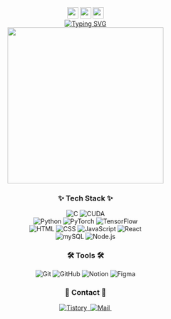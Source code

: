 <div align="center">
    <div>
        <img src="https://emoji.discord.st/emojis/768b108d-274f-4f44-a634-8477b16efce7.gif" width="25">
        <img src="https://emoji.discord.st/emojis/768b108d-274f-4f44-a634-8477b16efce7.gif" width="25">
        <img src="https://emoji.discord.st/emojis/768b108d-274f-4f44-a634-8477b16efce7.gif" width="25">   
    </div>
<a href="https://git.io/typing-svg"><img src="https://readme-typing-svg.demolab.com?font=Gaegu&pause=1000&color=000000&center=true&multiline=true&random=false&width=300&height=60&lines=Hi+there%2C+I'm+JiYeong+Lee+:);Welcome+to+my+profile!" alt="Typing SVG" /></a>
</div>

<div align="center">
  <img src="https://i.pinimg.com/originals/bf/68/3f/bf683fde283aacfa777f251d592fde13.gif" width="350"/>
</div>

<h3 align="center">✨ Tech Stack ✨</h3>
<div align="center">
    <img alt="C" src="https://img.shields.io/badge/C-ED2761?logo=c&logoColor=white">
    <img alt="CUDA" src="https://img.shields.io/badge/CUDA-76B900.svg?logo=nvidia&logoColor=white">
</div>
<div align="center">
    <img alt="Python" src="https://img.shields.io/badge/Python-14354C.svg?logo=python&logoColor=white">
    <img alt="PyTorch" src="https://img.shields.io/badge/PyTorch-EE4C2C.svg?logo=nvidia&logoColor=white">
    <img alt="TensorFlow" src="https://img.shields.io/badge/TensorFlow-FF6F00.svg?logo=nvidia&logoColor=white">
</div>
<div align="center">
    <img alt="HTML" src="https://img.shields.io/badge/HTML-E34F26.svg?logo=html5&logoColor=white">
    <img alt="CSS" src="https://img.shields.io/badge/CSS-1572B6.svg?logo=css3&logoColor=white">
    <img alt="JavaScript" src="https://img.shields.io/badge/JavaScript-F7DF1E.svg?logo=javascript&logoColor=white">
    <img alt="React" src="https://img.shields.io/badge/React-61DAFB.svg?logo=react&logoColor=white">
</div>
<div align="center">
    <img alt="mySQL" src="https://img.shields.io/badge/MySQL-4479A1.svg?logo=mysql&logoColor=white">
    <img alt="Node.js" src="https://img.shields.io/badge/Node.js-43853D.svg?logo=node.js&logoColor=white">
</div>

<h3 align="center">🛠 Tools 🛠</h3>
<div align="center">
    <img alt="Git" src="https://img.shields.io/badge/Git-F05032.svg?logo=git&logoColor=white">
    <img alt="GitHub" src="https://img.shields.io/badge/GitHub-181717.svg?logo=github&logoColor=white">
    <img alt="Notion" src="https://img.shields.io/badge/Notion-FCFCFC.svg?logo=notion&logoColor=black">
    <img alt="Figma" src="https://img.shields.io/badge/Figma-C98AFF.svg?logo=figma&logoColor=white">
</div>

<h3 align="center">💌 Contact 💌</h3>
<div align="center">
  <a href="https://colorwaltz.tistory.com">
    <img alt="Tistory" src="https://img.shields.io/badge/Tistory-FCFCFC.svg?logo=tistory&logoColor=black">&nbsp
  </a>
  <a href="mailto:jybyte@gmail.com">
    <img alt="Mail" src="https://img.shields.io/badge/jybyte@gmail.com-F15F5F.svg?logo=gmail&logoColor=white">&nbsp
  </a>
</div>

